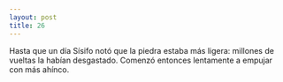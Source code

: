 ```yaml
---
layout: post
title: 26
---
```


Hasta que un día Sísifo notó que la piedra estaba más ligera: millones de vueltas la habían desgastado. Comenzó entonces lentamente a empujar con más ahínco.
